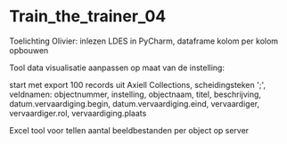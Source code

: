 # Train_the_trainer_04

Toelichting Olivier: inlezen LDES in PyCharm, dataframe kolom per kolom opbouwen

Tool data visualisatie aanpassen op maat van de instelling:

start met export 100 records uit Axiell Collections, scheidingsteken ';', veldnamen: objectnummer, instelling, objectnaam, titel, beschrijving, datum.vervaardiging.begin, datum.vervaardiging.eind, vervaardiger, vervaardiger.rol, vervaardiging.plaats

Excel tool voor tellen aantal beeldbestanden per object op server
